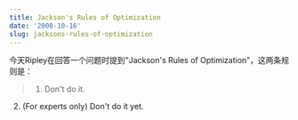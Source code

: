 ```yaml
---
title: Jackson's Rules of Optimization
date: '2008-10-16'
slug: jacksons-rules-of-optimization
---
```


今天Ripley在回答一个问题时提到"Jackson's Rules of Optimization"，这两条规则是：


> 1) Don't do it.
2) (For experts only) Don't do it yet.

